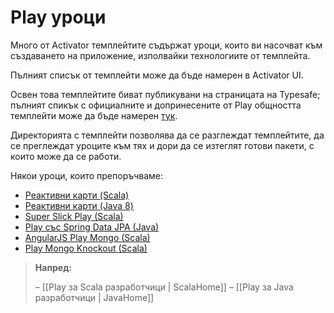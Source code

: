 <!--- Copyright (C) 2009-2013 Typesafe Inc. <http://www.typesafe.com> -->
# Play уроци

Много от Activator темплейтите съдържат уроци, които ви насочват към създаването на приложение, изполвайки технологиите от темплейта.

Пълният списък от темплейти може да бъде намерен в Activator UI.

Освен това темплейтите биват публикувани на страницата на Typesafe; пълният спикък с официалните и допринесените от Play общността темплейти може да бъде намерен [тук](https://typesafe.com/activator/templates#filter:play).

Директорията с темплейти позволява да се разглеждат темплейтите, да се преглеждат уроците към тях и дори да се изтеглят готови пакети, с които може да се работи.

Някои уроци, които препоръчваме:

* [Реактивни карти (Scala)](https://typesafe.com/activator/template/reactive-maps)
* [Реактивни карти (Java 8)](https://typesafe.com/activator/template/reactive-maps-java)
* [Super Slick Play (Scala)](https://typesafe.com/activator/template/play-slick)
* [Play със Spring Data JPA (Java)](https://typesafe.com/activator/template/play-spring-data-jpa)
* [AngularJS Play Mongo (Scala)](https://typesafe.com/activator/template/modern-web-template)
* [Play Mongo Knockout (Scala)](https://typesafe.com/activator/template/play-mongo-knockout)

> **Напред:** 
>
> – [[Play за Scala разработчици | ScalaHome]]
> – [[Play за Java разработчици | JavaHome]]
